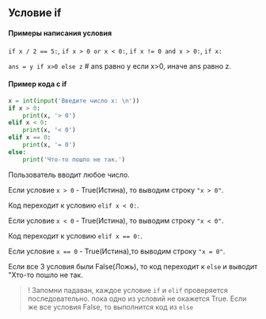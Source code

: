 ## Условие if

#### Примеры написания условия
`if x / 2 == 5:`, `if x > 0 or x < 0:`, `if x != 0 and x > 0:`, `if x:`

`ans = y if x>0 else z` # ans равно y если x>0, иначе ans равно z.




#### Пример кода с if
```Python
x = int(input('Введите число х: \n'))
if x > 0:
    print(x, '> 0')
elif x < 0:
    print(x, '< 0')
elif x == 0:
    print(x, '= 0')
else:
    print('Что-то пошло не так.')
```

Пользователь вводит любое число.

Если условие `x > 0` - True(Истина), то выводим строку `"x > 0"`. 

Код переходит к условию `elif х < 0:`.

Если условие `х < 0` - True(Истина), то выводим строку `"x < 0"`. 

Код переходит к условию `elif х == 0:`.

Если условие `х == 0` - True(Истина),то выводим строку `"x = 0"`. 

Если все 3 условия были False(Ложь), то код переходит к `else` и выводит "Xто-то пошло не так.


> ! Запомни падаван, каждое условие `if` и `elif` проверяется последовательно. пока одно из условий не окажется True. Если же все условия False, то выполнится код из `else`
